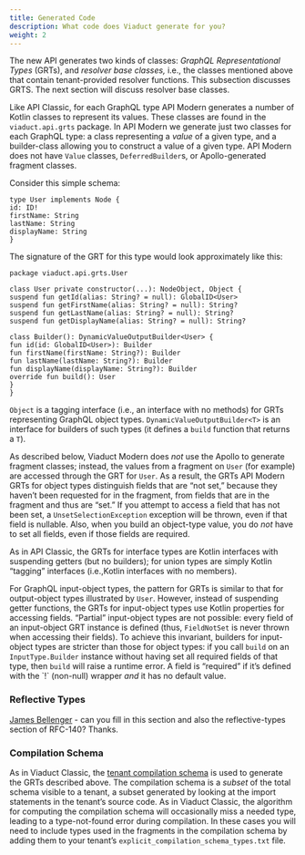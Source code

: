 ```yaml
---
title: Generated Code
description: What code does Viaduct generate for you?
weight: 2
---
```


The new API generates two kinds of classes: *GraphQL Representational Types* (GRTs), and *resolver base classes,* i.e., the classes mentioned above that contain tenant-provided resolver functions.  This subsection discusses GRTS.  The next section will discuss resolver base classes.

Like API Classic, for each GraphQL type API Modern generates a number of Kotlin classes to represent its values.  These classes are found in the `viaduct.api.grts` package.  In API Modern we generate just two classes for each GraphQL type: a class representing a *value* of a given type, and a builder-class allowing you to construct a value of a given type.  API Modern does not have `Value` classes, `DeferredBuilder`s, or Apollo-generated fragment classes.

Consider this simple schema:

`type User implements Node {`  
`id: ID!`  
`firstName: String`  
`lastName: String`  
`displayName: String`  
`}`

The signature of the GRT for this type would look approximately like this:

`package viaduct.api.grts.User`

`class User private constructor(...): NodeObject, Object {`  
`suspend fun getId(alias: String? = null): GlobalID<User>`  
`suspend fun getFirstName(alias: String? = null): String?`  
`suspend fun getLastName(alias: String? = null): String?`  
`suspend fun getDisplayName(alias: String? = null): String?`

`class Builder(): DynamicValueOutputBuilder<User> {`  
`fun id(id: GlobalID<User>): Builder`  
`fun firstName(firstName: String?): Builder`  
`fun lastName(lastName: String?): Builder`  
`fun displayName(displayName: String?): Builder`  
`override fun build(): User`  
`}`  
`}`

`Object` is a tagging interface (i.e., an interface with no methods) for GRTs representing GraphQL object types.  `DynamicValueOutputBuilder<T>` is an interface for builders of such types (it defines a `build` function that returns a `T`).

As described below, Viaduct Modern does *not* use the Apollo to generate fragment classes; instead, the values from a fragment on `User` (for example) are accessed through the GRT for `User`.  As a result, the GRTs API Modern GRTs for object types distinguish fields that are “not set,” because they haven’t been requested for in the fragment, from fields that are in the fragment and thus are “set.”  If you attempt to access a field that has not been set, a `UnsetSelectionException` exception will be thrown, even if that field is nullable.  Also, when you build an object-type value, you do *not* have to set all fields, even if those fields are required.

As in API Classic, the GRTs for interface types are Kotlin interfaces with suspending getters (but no builders); for union types are simply Kotlin “tagging” interfaces (i.e.,Kotlin  interfaces with no members).

For GraphQL input-object types, the pattern for GRTs is similar to that for output-object types illustrated by `User`.  However, instead of suspending getter functions, the GRTs for input-object types use Kotlin properties for accessing fields.  “Partial” input-object types are not possible: every field of an input-object GRT instance is defined (thus, `FieldNotSet` is never thrown when accessing their fields).  To achieve this invariant, builders for input-object types are stricter than those for object types: if you call `build` on an `InputType.Builder` instance without having set all required fields of that type, then `build` will raise a runtime error.  A field is “required” if it’s defined with the \`\!\` (non-null) wrapper *and* it has no default value.

### Reflective Types

[James Bellenger](mailto:james.bellenger@airbnb.com) \- can you fill in this section and also the reflective-types section of RFC-140?  Thanks.

### Compilation Schema

As in Viaduct Classic, the [tenant compilation schema](https://developers.a.musta.ch/docs/default/component/viaduct/tenant-compilation-schemas/) is used to generate the GRTs described above.  The compilation schema is a *subset* of the total schema visible to a tenant, a subset generated by looking at the import statements in the tenant’s source code.  As in Viaduct Classic, the algorithm for computing the compilation schema will occasionally miss a needed type, leading to a type-not-found error during compilation.  In these cases you will need to include types used in the fragments in the compilation schema by adding them to your tenant’s `explicit_compilation_schema_types.txt` file. 


